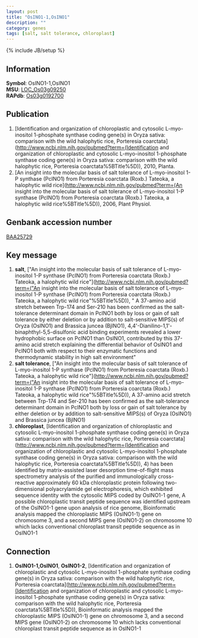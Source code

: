 ```yaml
---
layout: post
title: "OsINO1-1,OsINO1"
description: ""
category: genes
tags: [salt, salt tolerance, chloroplast]
---
```

{% include JB/setup %}

## Information
__Symbol__: OsINO1-1,OsINO1  
__MSU__: [LOC_Os03g09250](http://rice.plantbiology.msu.edu/cgi-bin/ORF_infopage.cgi?orf=LOC_Os03g09250)  
__RAPdb__: [Os03g0192700](http://rapdb.dna.affrc.go.jp/viewer/gbrowse_details/irgsp1?name=Os03g0192700)  

## Publication
1. [Identification and organization of chloroplastic and cytosolic L-myo-inositol 1-phosphate synthase coding gene(s) in Oryza sativa: comparison with the wild halophytic rice, Porteresia coarctata](http://www.ncbi.nlm.nih.gov/pubmed?term=(Identification and organization of chloroplastic and cytosolic L-myo-inositol 1-phosphate synthase coding gene(s) in Oryza sativa: comparison with the wild halophytic rice, Porteresia coarctata%5BTitle%5D)), 2010, Planta.
2. [An insight into the molecular basis of salt tolerance of L-myo-inositol 1-P synthase (PcINO1) from Porteresia coarctata (Roxb.) Tateoka, a halophytic wild rice](http://www.ncbi.nlm.nih.gov/pubmed?term=(An insight into the molecular basis of salt tolerance of L-myo-inositol 1-P synthase (PcINO1) from Porteresia coarctata (Roxb.) Tateoka, a halophytic wild rice%5BTitle%5D)), 2006, Plant Physiol.

## Genbank accession number
[BAA25729](http://www.ncbi.nlm.nih.gov/nuccore/BAA25729)

## Key message
1. __salt__, ["An insight into the molecular basis of salt tolerance of L-myo-inositol 1-P synthase (PcINO1) from Porteresia coarctata (Roxb.) Tateoka, a halophytic wild rice"](http://www.ncbi.nlm.nih.gov/pubmed?term=("An insight into the molecular basis of salt tolerance of L-myo-inositol 1-P synthase (PcINO1) from Porteresia coarctata (Roxb.) Tateoka, a halophytic wild rice"%5BTitle%5D)), " A 37-amino acid stretch between Trp-174 and Ser-210 has been confirmed as the salt-tolerance determinant domain in PcINO1 both by loss or gain of salt tolerance by either deletion or by addition to salt-sensitive MIPS(s) of Oryza (OsINO1) and Brassica juncea (BjINO1), 4,4'-Dianilino-1,1'-binaphthyl-5,5-disulfonic acid binding experiments revealed a lower hydrophobic surface on PcINO1 than OsINO1, contributed by this 37-amino acid stretch explaining the differential behavior of OsINO1 and PcINO1 both with respect to their enzymatic functions and thermodynamic stability in high salt environment"
2. __salt tolerance__, ["An insight into the molecular basis of salt tolerance of L-myo-inositol 1-P synthase (PcINO1) from Porteresia coarctata (Roxb.) Tateoka, a halophytic wild rice"](http://www.ncbi.nlm.nih.gov/pubmed?term=("An insight into the molecular basis of salt tolerance of L-myo-inositol 1-P synthase (PcINO1) from Porteresia coarctata (Roxb.) Tateoka, a halophytic wild rice"%5BTitle%5D)),  A 37-amino acid stretch between Trp-174 and Ser-210 has been confirmed as the salt-tolerance determinant domain in PcINO1 both by loss or gain of salt tolerance by either deletion or by addition to salt-sensitive MIPS(s) of Oryza (OsINO1) and Brassica juncea (BjINO1)
3. __chloroplast__, [Identification and organization of chloroplastic and cytosolic L-myo-inositol 1-phosphate synthase coding gene(s) in Oryza sativa: comparison with the wild halophytic rice, Porteresia coarctata](http://www.ncbi.nlm.nih.gov/pubmed?term=(Identification and organization of chloroplastic and cytosolic L-myo-inositol 1-phosphate synthase coding gene(s) in Oryza sativa: comparison with the wild halophytic rice, Porteresia coarctata%5BTitle%5D)), 4) has been identified by matrix-assisted laser desorption time-of-flight mass spectrometry analysis of the purified and immunologically cross-reactive approximately 60 kDa chloroplastic protein following two-dimensional polyacrylamide gel electrophoresis, which exhibited sequence identity with the cytosolic MIPS coded by OsINO1-1 gene, A possible chloroplastic transit peptide sequence was identified upstream of the OsINO1-1 gene upon analysis of rice genome, Bioinformatic analysis mapped the chloroplastic MIPS (OsINO1-1) gene on chromosome 3, and a second MIPS gene (OsINO1-2) on chromosome 10 which lacks conventional chloroplast transit peptide sequence as in OsINO1-1

## Connection
1. __OsINO1-1,OsINO1__, __OsINO1-2__, [Identification and organization of chloroplastic and cytosolic L-myo-inositol 1-phosphate synthase coding gene(s) in Oryza sativa: comparison with the wild halophytic rice, Porteresia coarctata](http://www.ncbi.nlm.nih.gov/pubmed?term=(Identification and organization of chloroplastic and cytosolic L-myo-inositol 1-phosphate synthase coding gene(s) in Oryza sativa: comparison with the wild halophytic rice, Porteresia coarctata%5BTitle%5D)),  Bioinformatic analysis mapped the chloroplastic MIPS (OsINO1-1) gene on chromosome 3, and a second MIPS gene (OsINO1-2) on chromosome 10 which lacks conventional chloroplast transit peptide sequence as in OsINO1-1


